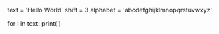 <!-- The code to execute at each iteration — placed after the : — constitutes the body of the loop. This code must be indented. In Python, it is recommended to use 4 spaces per indentation level. This indented level is a code block.

Example Code
for i in text:
    print(i)
Python relies on indentation to indicate blocks of code. A colon at the end of a line is a signal that a new indented block of code will follow.

So, when no indented block is found after the final colon, the code execution stops and an IndentationError is thrown. This code will not show the output and instead raise an IndentationError:

Example Code
for i in text:
print(i)
Give your for loop a body by adding a call to print(i). Remember to indent the loop body. -->

text = 'Hello World'
shift = 3
alphabet = 'abcdefghijklmnopqrstuvwxyz'

for i in text:
    print(i)